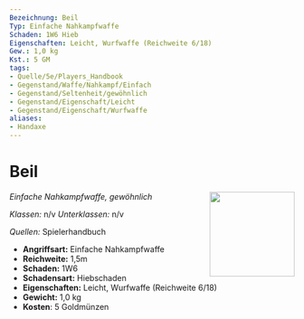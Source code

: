 ```yaml
---
Bezeichnung: Beil
Typ: Einfache Nahkampfwaffe
Schaden: 1W6 Hieb
Eigenschaften: Leicht, Wurfwaffe (Reichweite 6/18)
Gew.: 1,0 kg
Kst.: 5 GM
tags:
- Quelle/5e/Players_Handbook
- Gegenstand/Waffe/Nahkampf/Einfach
- Gegenstand/Seltenheit/gewöhnlich
- Gegenstand/Eigenschaft/Leicht
- Gegenstand/Eigenschaft/Wurfwaffe
aliases:
- Handaxe
---
```

# Beil
*Einfache Nahkampfwaffe, gewöhnlich*
<img src="Symbolik/Gegenstände.webp" align="right" width="150">

_Klassen:_ n/v 
_Unterklassen:_  n/v

_Quellen:_ Spielerhandbuch

- **Angriffsart:** Einfache Nahkampfwaffe
- **Reichweite:** 1,5m
- **Schaden:** 1W6
- **Schadensart:** Hiebschaden
- **Eigenschaften:** Leicht, Wurfwaffe (Reichweite 6/18)
- **Gewicht:** 1,0 kg
- **Kosten**: 5 Goldmünzen